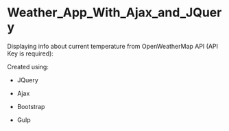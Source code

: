 # Weather_App_With_Ajax_and_JQuery
Displaying info about current temperature from OpenWeatherMap API (API Key is required):

Created using:

* JQuery 

* Ajax

* Bootstrap

* Gulp
